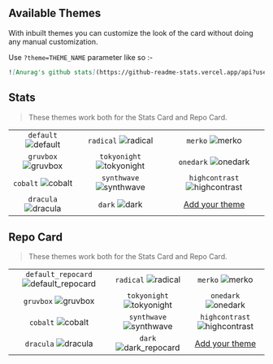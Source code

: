## Available Themes

With inbuilt themes you can customize the look of the card without doing any manual customization.

Use `?theme=THEME_NAME` parameter like so :-

```md
![Anurag's github stats](https://github-readme-stats.vercel.app/api?username=anuraghazra&theme=dark&show_icons=true
```

## Stats

> These themes work both for the Stats Card and Repo Card.

|                               |                                        |                                              |
| :---------------------------: | :------------------------------------: | :------------------------------------------: |
| `default` ![default][default] |     `radical` ![radical][radical]      |           `merko` ![merko][merko]            |
| `gruvbox` ![gruvbox][gruvbox] | `tokyonight` ![tokyonight][tokyonight] |        `onedark` ![onedark][onedark]         |
|  `cobalt` ![cobalt][cobalt]   |  `synthwave` ![synthwave][synthwave]   | `highcontrast` ![highcontrast][highcontrast] |
| `dracula` ![dracula][dracula] |          `dark` ![dark][dark]          |         [Add your theme][add-theme]          |

## Repo Card

> These themes work both for the Stats Card and Repo Card.

|                                                          |                                                 |                                                       |
| :------------------------------------------------------: | :---------------------------------------------: | :---------------------------------------------------: |
| `default_repocard` ![default_repocard][default_repocard] |     `radical` ![radical][radical_repocard]      |           `merko` ![merko][merko_repocard]            |
|          `gruvbox` ![gruvbox][gruvbox_repocard]          | `tokyonight` ![tokyonight][tokyonight_repocard] |        `onedark` ![onedark][onedark_repocard]         |
|           `cobalt` ![cobalt][cobalt_repocard]            |  `synthwave` ![synthwave][synthwave_repocard]   | `highcontrast` ![highcontrast][highcontrast_repocard] |
|          `dracula` ![dracula][dracula_repocard]          |     `dark` ![dark_repocard][dark_repocard]      |              [Add your theme][add-theme]              |

<!-- Repo Card Theme previews -->

[default_repocard]: https://github-readme-stats.vercel.app/api/pin/?username=anuraghazra&repo=github-readme-stats&theme=default_repocard
[dark_repocard]: https://github-readme-stats.vercel.app/api/pin/?username=anuraghazra&repo=github-readme-stats&theme=dark
[radical_repocard]: https://github-readme-stats.vercel.app/api/pin/?username=anuraghazra&repo=github-readme-stats&theme=radical
[merko_repocard]: https://github-readme-stats.vercel.app/api/pin/?username=anuraghazra&repo=github-readme-stats&theme=merko
[gruvbox_repocard]: https://github-readme-stats.vercel.app/api/pin/?username=anuraghazra&repo=github-readme-stats&theme=gruvbox
[cobalt_repocard]: https://github-readme-stats.vercel.app/api/pin/?username=anuraghazra&repo=github-readme-stats&theme=cobalt
[dark_repocard]: https://github-readme-stats.vercel.app/api/pin/?username=anuraghazra&repo=github-readme-stats&theme=dark
[dracula_repocard]: https://github-readme-stats.vercel.app/api/pin/?username=anuraghazra&repo=github-readme-stats&theme=dracula
[tokyonight_repocard]: https://github-readme-stats.vercel.app/api/pin/?username=anuraghazra&repo=github-readme-stats&theme=tokyonight
[synthwave_repocard]: https://github-readme-stats.vercel.app/api/pin/?username=anuraghazra&repo=github-readme-stats&theme=synthwave
[onedark_repocard]: https://github-readme-stats.vercel.app/api/pin/?username=anuraghazra&repo=github-readme-stats&theme=onedark
[highcontrast_repocard]: https://github-readme-stats.vercel.app/api/pin/?username=anuraghazra&repo=github-readme-stats&theme=highcontrast

<!-- Stats Theme previews -->

[default]: https://github-readme-stats.vercel.app/api?username=anuraghazra&theme=default&hide=["contribs","prs"]
[dark]: https://github-readme-stats.vercel.app/api?username=anuraghazra&theme=dark&hide=["contribs","prs"]
[radical]: https://github-readme-stats.vercel.app/api?username=anuraghazra&theme=radical&hide=["contribs","prs"]
[merko]: https://github-readme-stats.vercel.app/api?username=anuraghazra&theme=merko&hide=["contribs","prs"]
[gruvbox]: https://github-readme-stats.vercel.app/api?username=anuraghazra&theme=gruvbox&hide=["contribs","prs"]
[tokyonight]: https://github-readme-stats.vercel.app/api?username=anuraghazra&theme=tokyonight&hide=["contribs","prs"]
[onedark]: https://github-readme-stats.vercel.app/api?username=anuraghazra&theme=onedark&hide=["contribs","prs"]
[cobalt]: https://github-readme-stats.vercel.app/api?username=anuraghazra&theme=cobalt&hide=["contribs","prs"]
[synthwave]: https://github-readme-stats.vercel.app/api?username=anuraghazra&theme=synthwave&hide=["contribs","prs"]
[highcontrast]: https://github-readme-stats.vercel.app/api?username=anuraghazra&theme=highcontrast&hide=["contribs","prs"]
[dracula]: https://github-readme-stats.vercel.app/api?username=anuraghazra&theme=dracula&hide=["contribs","prs"]

[add-theme]: https://github.com/anuraghazra/github-readme-stats/edit/master/themes/index.js
